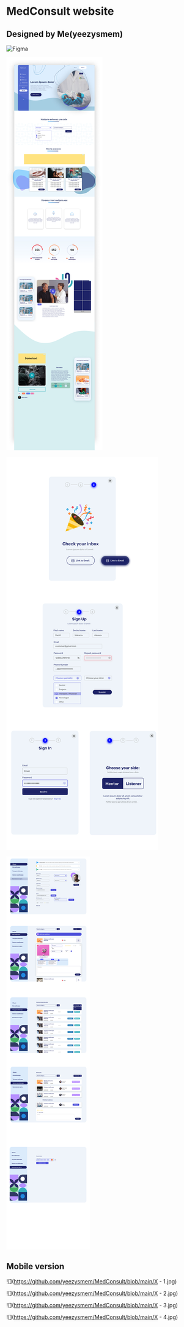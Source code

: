 # MedConsult website 
## Designed by Me(yeezysmem)
![Figma](https://img.shields.io/badge/-Figma-41AB58?style=for-the-badge&logo=figma&logoColor=ffffff)


![](https://github.com/yeezysmem/MedConsult/blob/main/Frame81.jpg)

![](https://github.com/yeezysmem/MedConsult/blob/main/Frame82.jpg)

![](https://github.com/yeezysmem/MedConsult/blob/main/Mentor-cabinet.jpg)

## Mobile version

![](https://github.com/yeezysmem/MedConsult/blob/main/X - 1.jpg)

![](https://github.com/yeezysmem/MedConsult/blob/main/X - 2.jpg)

![](https://github.com/yeezysmem/MedConsult/blob/main/X - 3.jpg)

![](https://github.com/yeezysmem/MedConsult/blob/main/X - 4.jpg)

